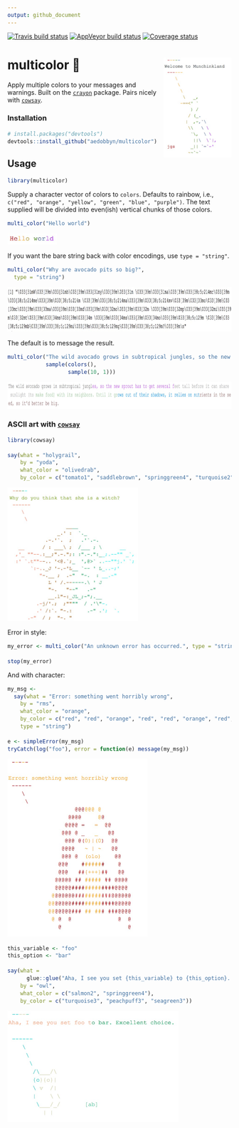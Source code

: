 ```yaml
---
output: github_document
---
```


[![Travis build status](https://travis-ci.org/aedobbyn/multicolor.svg?branch=master)](https://travis-ci.org/aedobbyn/multicolor)
[![AppVeyor build status](https://ci.appveyor.com/api/projects/status/github/aedobbyn/multicolor?branch=master&svg=true)](https://ci.appveyor.com/project/aedobbyn/multicolor)
[![Coverage status](https://codecov.io/gh/aedobbyn/multicolor/branch/master/graph/badge.svg)](https://codecov.io/github/aedobbyn/multicolor?branch=master)





# multicolor 🎨 <img src="./man/img/egret.jpg" alt="egret" height="225px" align="right">

Apply multiple colors to your messages and warnings. Built on the [`crayon`](https://github.com/r-lib/crayon) package. Pairs nicely with [`cowsay`](https://github.com/sckott/cowsay).

### Installation 


```r
# install.packages("devtools")
devtools::install_github("aedobbyn/multicolor")
```


## Usage


```r
library(multicolor)
```

Supply a character vector of colors to `colors`. Defaults to rainbow, i.e., `c("red", "orange", "yellow", "green", "blue", "purple")`. The text supplied will be divided into even(ish) vertical chunks of those colors.


```r
multi_color("Hello world")
```

<p align="left">
  <img src="./man/img/hello_world.jpg" alt="hello_world" height="25px">
</p>

If you want the bare string back with color encodings, use `type = "string"`.


```r
multi_color("Why are avocado pits so big?",
  type = "string")
```

<p align="center">
  <img src="./man/img/avocado_q.jpg" alt="avocado_q" height="100px">
</p>

The default is to message the result. 


```r
multi_color("The wild avocado grows in subtropical jungles, so the new sprout has to get several feet tall before it can share sunlight (to make food) with its neighbors. Until it grows out of their shadows, it relies on nutrients in the seed, so it'd better be big.",
            sample(colors(), 
                   sample(10, 1)))
```

<p align="center">
  <img src="./man/img/avocado_a.jpg" alt="avocado_a" height="60px">
</p>

### ASCII art with [`cowsay`](https://github.com/sckott/cowsay) 


```r
library(cowsay)

say(what = "holygrail", 
    by = "yoda",
    what_color = "olivedrab",
    by_color = c("tomato1", "saddlebrown", "springgreen4", "turquoise2"))
```

<p align="left">
  <img src="./man/img/yoda.jpg" alt="yoda" height="300px">
</p>

Error in style:


```r
my_error <- multi_color("An unknown error has occurred.", type = "string")

stop(my_error)
```

And with character:


```r
my_msg <- 
  say(what = "Error: something went horribly wrong",
    by = "rms",
    what_color = "orange",
    by_color = c("red", "red", "orange", "red", "red", "orange", "red", "red"),
    type = "string")

e <- simpleError(my_msg)
tryCatch(log("foo"), error = function(e) message(my_msg))
```

<p align="left">
  <img src="./man/img/rms_error.jpg" alt="rms" height="400px">
</p>



```r
this_variable <- "foo"
this_option <- "bar"

say(what = 
      glue::glue("Aha, I see you set {this_variable} to {this_option}. Excellent choice."),
    by = "owl",
    what_color = c("salmon2", "springgreen4"),
    by_color = c("turquoise3", "peachpuff3", "seagreen3"))
```

<p align="left">
  <img src="./man/img/foo_to_bar.jpg" alt="foo_to_bar" height="250px">
</p>


